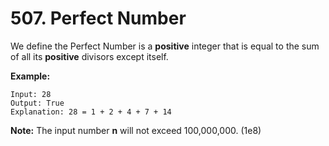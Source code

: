 # 507. Perfect Number

We define the Perfect Number is a **positive** integer that is equal to the sum of all its **positive** divisors except itself.

**Example:**

```()
Input: 28
Output: True
Explanation: 28 = 1 + 2 + 4 + 7 + 14
```

**Note:** The input number **n** will not exceed 100,000,000. (1e8)

